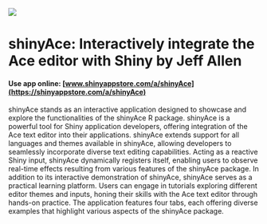 ![](https://shiny-app-store3.s3.amazonaws.com/approvedapp/s430_EJYshtAoRzwnadlYfzrUscwpqEwCk6hYPA0bWkaw_logo_98.jpg)

# shinyAce: Interactively integrate the Ace editor with Shiny by Jeff Allen

#### Use app online: __[www.shinyappstore.com/a/shinyAce](https://shinyappstore.com/a/shinyAce)__

shinyAce stands as an interactive application designed to showcase and explore the functionalities of the shinyAce R package. shinyAce is a powerful tool for Shiny application developers, offering integration of the Ace text editor into their applications. shinyAce extends support for all languages and themes available in shinyAce, allowing developers to seamlessly incorporate diverse text editing capabilities. Acting as a reactive Shiny input, shinyAce dynamically registers itself, enabling users to observe real-time effects resulting from various features of the shinyAce package. In addition to its interactive demonstration of shinyAce, shinyAce serves as a practical learning platform. Users can engage in tutorials exploring different editor themes and inputs, honing their skills with the Ace text editor through hands-on practice. The application features four tabs, each offering diverse examples that highlight various aspects of the shinyAce package.
